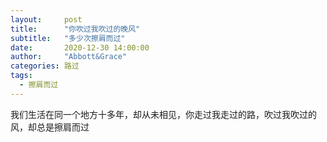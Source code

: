```yaml
---
layout:     post
title:      "你吹过我吹过的晚风"
subtitle:   "多少次擦肩而过"
date:       2020-12-30 14:00:00
author:     "Abbott&Grace"
categories: 路过
tags:
  - 擦肩而过
---
```


我们生活在同一个地方十多年，却从未相见，你走过我走过的路，吹过我吹过的风，却总是擦肩而过
